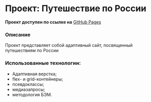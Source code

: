 # Проект: Путешествие по России

**Проект доступен по ссылке на** [GitHub Pages](https://davedeneev.github.io/russian-travel/index.html)

### Описание

Проект представляет собой адаптивный сайт, посвященный путешествиям по России

### Использованные технологии:

- Адаптивная верстка;
- flex- и grid-контейнеры;
- псевдоклассы;
- медиазапросы;
- методология БЭМ.


